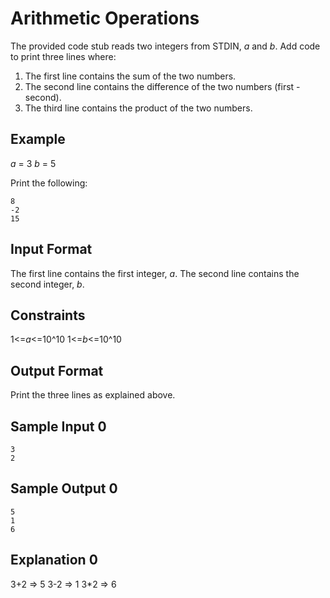 # Arithmetic Operations

The provided code stub reads two integers from STDIN, _a_ and _b_. Add code to print three lines where:

1. The first line contains the sum of the two numbers.
2. The second line contains the difference of the two numbers (first - second).
3. The third line contains the product of the two numbers.

## Example
_a_ = 3
_b_ = 5

Print the following:
```
8
-2
15
```

## Input Format

The first line contains the first integer, _a_.
The second line contains the second integer, _b_.

## Constraints
1<=_a_<=10^10
1<=_b_<=10^10

## Output Format

Print the three lines as explained above.

## Sample Input 0
```
3
2
```

## Sample Output 0
```
5
1
6
```

## Explanation 0
3+2 => 5
3-2 => 1
3*2 => 6